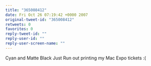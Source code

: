 ```yaml
---
title: "365008412"
date: Fri Oct 26 07:19:42 +0000 2007
original-tweet-id: "365008412"
retweets: 0
favorites: 0
reply-tweet-id: ""
reply-user-id: ""
reply-user-screen-name: ""
---
```

Cyan and Matte Black Just Run out printing my Mac Expo tickets :(
